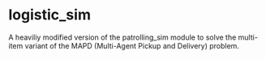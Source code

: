 # logistic_sim
A heaviliy modified version of the patrolling_sim module to solve the multi-item variant of the MAPD (Multi-Agent Pickup and Delivery) problem.
